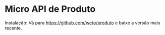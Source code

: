 # Micro API de Produto
Instalação: Vá para https://github.com/weto/produto e baixe a versão mais recente.
